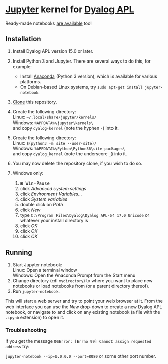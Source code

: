 # [Jupyter](http://jupyter.org/) kernel for [Dyalog APL](https://www.dyalog.com/)

Ready-made notebooks [are available](github.com/Dyalog/dyalog-jupyter-notebooks) too!

## Installation

1. Install Dyalog APL version 15.0 or later.
1. Install Python 3 and Jupyter. There are several ways to do this, for example:
   * Install [Anaconda](https://www.anaconda.com/download/) (Python 3 version), which is available for various platforms.
   * On Debian-based Linux systems, try `sudo apt-get install jupyter-notebook`.
1. [Clone](https://help.github.com/articles/cloning-a-repository/) this repository.
1. Create the following directory:  
   Linux: `~/.local/share/jupyter/kernels/`  
   Windows: `%APPDATA%\jupyter\kernels\`  
   and copy `dyalog-kernel` (note the hyphen `-`) into it.
1. Create the following directory:  
   Linux: `$(python3 -m site --user-site)/`  
   Windows: `%APPDATA%\Python\Python36\site-packages\`  
   and copy `dyalog_kernel` (note the underscore `_`) into it.
1. You may now delete the repository clone, if you wish to do so.
1. Windows only:

   1. <kbd>**⊞** Win</kbd>+<kbd>Pause</kbd>
   1. click *Advanced system settings*
   1. click *Environment Variables…*
   1. click *System variables*
   1. double click on *Path*
   1. click *New*
   1. type `C:\Program Files\Dyalog\Dyalog APL-64 17.0 Unicode` or whatever your install directory is
   1. click *OK*
   1. click *OK*
   1. click *OK*

## Running

1. Start Jupyter notebook:  
   Linux: Open a terminal window  
   Windows: Open the Anaconda Prompt from the Start menu
1. Change directory (`cd mydirectory`) to where you want to place new notebooks or load notebooks from (or a parent directory thereof).
1. Run `jupyter-notebook`.

This will start a web server and try to point your web browser at it. From the web interface you can use the *New* drop-down to create a new Dyalog APL notebook, or navigate to and click on any existing notebook (a file with the `.ipynb` extension) to open it.

### Troubleshooting

If you get the message `OSError: [Errno 99] Cannot assign requested address` try:

`jupyter-notebook --ip=0.0.0.0 --port=8080` or some other port number.
